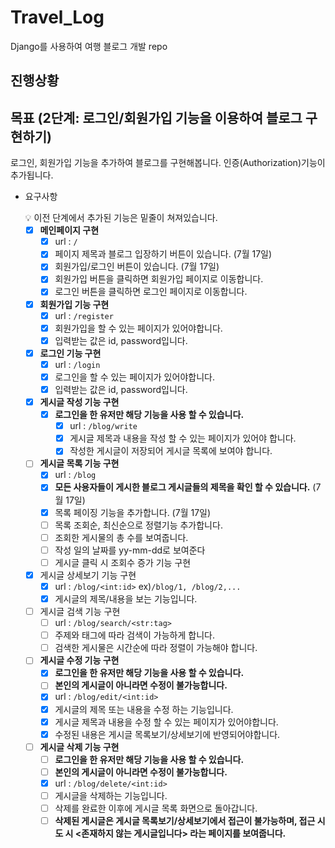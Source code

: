# Travel_Log
Django를 사용하여 여행 블로그 개발 repo

## 진행상황

## 목표 (2단계: 로그인/회원가입 기능을 이용하여 블로그 구현하기)

로그인, 회원가입 기능을 추가하여 블로그를 구현해봅니다. 인증(Authorization)기능이 추가됩니다.

- 요구사항
    
    <aside>
    💡 이전 단계에서 추가된 기능은 밑줄이 쳐져있습니다.
    
    </aside>
    
    - [x]  **메인페이지 구현**
        - [x]  url : `/`
        - [x]  페이지 제목과 블로그 입장하기 버튼이 있습니다. (7월 17일)
        - [x]  회원가입/로그인 버튼이 있습니다. (7월 17일)
        - [x]  회원가입 버튼을 클릭하면 회원가입 페이지로 이동합니다.
        - [x]  로그인 버튼을 클릭하면 로그인 페이지로 이동합니다.
    - [x]  **회원가입 기능 구현**
        - [x]  url : `/register`
        - [x]  회원가입을 할 수 있는 페이지가 있어야합니다.
        - [x]  입력받는 값은 id, password입니다.
    - [x]  **로그인 기능 구현**
        - [x]  url : `/login`
        - [x]  로그인을 할 수 있는 페이지가 있어야합니다.
        - [x]  입력받는 값은 id, password입니다.
    - [x]  **게시글 작성 기능 구현**
        - [x]  **로그인을 한 유저만 해당 기능을 사용 할 수 있습니다.**
            - [x]  url : `/blog/write`
            - [x]  게시글 제목과 내용을 작성 할 수 있는 페이지가 있어야 합니다.
            - [x]  작성한 게시글이 저장되어 게시글 목록에 보여야 합니다.
    - [ ]  **게시글 목록 기능 구현**
        - [x]  url : `/blog`
        - [x]  **모든 사용자들이 게시한 블로그 게시글들의 제목을 확인 할 수 있습니다.** (7월 17일)
        - [x]  목록 페이징 기능을 추가합니다. (7월 17일)
        - [ ]  목록 조회순, 최신순으로 정렬기능 추가합니다.
        - [ ]  조회한 게시물의 총 수를 보여줍니다.
        - [ ]  작성 일의 날짜를 yy-mm-dd로 보여준다
        - [ ]  게시글 클릭 시 조회수 증가 기능 구현
    - [x]  게시글 상세보기 기능 구현
        - [x]  url : `/blog/<int:id>` ex)`/blog/1, /blog/2,...`
        - [x]  게시글의 제목/내용을 보는 기능입니다.
    - [ ]  게시글 검색 기능 구현
        - [ ]  url : `/blog/search/<str:tag>`
        - [ ]  주제와 태그에 따라 검색이 가능하게 합니다.
        - [ ]  검색한 게시물은 시간순에 따라 정렬이 가능해야 합니다.
    - [ ]  **게시글 수정 기능 구현**
        - [x]  **로그인을 한 유저만 해당 기능을 사용 할 수 있습니다.**
        - [ ]  **본인의 게시글이 아니라면 수정이 불가능합니다.**
        - [x]  url : `/blog/edit/<int:id>`
        - [x]  게시글의 제목 또는 내용을 수정 하는 기능입니다.
        - [x]  게시글 제목과 내용을 수정 할 수 있는 페이지가 있어야합니다.
        - [x]  수정된 내용은 게시글 목록보기/상세보기에 반영되어야합니다.
    - [ ]  **게시글 삭제 기능 구현**
        - [ ]  **로그인을 한 유저만 해당 기능을 사용 할 수 있습니다.**
        - [ ]  **본인의 게시글이 아니라면 수정이 불가능합니다.**
        - [x]  url : `/blog/delete/<int:id>`
        - [ ]  게시글을 삭제하는 기능입니다.
        - [ ]  삭제를 완료한 이후에 게시글 목록 화면으로 돌아갑니다.
        - [ ]  **삭제된 게시글은 게시글 목록보기/상세보기에서 접근이 불가능하며,
        접근 시도 시 <존재하지 않는 게시글입니다> 라는 페이지를 보여줍니다.**
